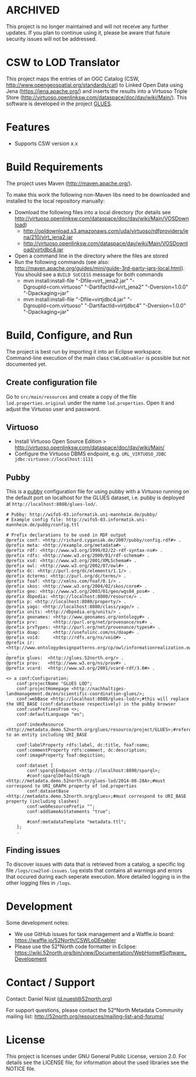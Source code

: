 # ARCHIVED

This project is no longer maintained and will not receive any further updates. If you plan to continue using it, please be aware that future security issues will not be addressed.

# CSW to LOD Translator

This project maps the entries of an OGC Catalog (CSW, http://www.opengeospatial.org/standards/cat) to Linked Open Data using Jena (https://jena.apache.org/) and inserts the results into a Virtuoso Triple Store (http://virtuoso.openlinksw.com/dataspace/doc/dav/wiki/Main/). This software is developed in the project [GLUES](https://wiki.52north.org/bin/view/Projects/GLUES).

# Features

* Supports CSW version x.x

# Build Requirements

The project uses Maven (http://maven.apache.org/).

To make this work the following non-Maven libs need to be downloaded and installed to the local repository manually:

* Download the following files into a local directory (for details see http://virtuoso.openlinksw.com/dataspace/doc/dav/wiki/Main/VOSDownload)
  * http://opldownload.s3.amazonaws.com/uda/virtuoso/rdfproviders/jena/210/virt_jena2.jar
  * http://virtuoso.openlinksw.com/dataspace/dav/wiki/Main/VOSDownload/virtjdbc4.jar
* Open a command line in the directory where the files are stored
* Run the following commands (see also: http://maven.apache.org/guides/mini/guide-3rd-party-jars-local.html). You should see a ``BUILD SUCCESS`` message for both commands
  * mvn install:install-file "-Dfile=virt_jena2.jar" "-DgroupId=com.virtuoso" "-DartifactId=virt_jena2" "-Dversion=1.0.0" "-Dpackaging=jar"
  * mvn install:install-file "-Dfile=virtjdbc4.jar" "-DgroupId=com.virtuoso" "-DartifactId=virtjdbc4" "-Dversion=1.0.0" "-Dpackaging=jar"

# Build, Configure, and Run

The project is best run by importing it into an Eclipse workspace. Command-line execution of the main class ``CSWLoDEnabler`` is  possible but not documented yet.

## Create configuration file

Go to ``src/main/resources`` and create a copy of the file ``lod.properties.original`` under the name ``lod.properties``. Open it and adjust the Virtuoso user and password.

## Virtuoso

* Install Virtuoso Open Source Edition > http://virtuoso.openlinksw.com/dataspace/doc/dav/wiki/Main/
* Configure the Virtuoso DBMS endpoint, e.g. ``URL_VIRTUOSO_JDBC jdbc:virtuoso://localhost:1111`` 

## Pubby

This is a [pubby](http://wifo5-03.informatik.uni-mannheim.de/pubby/) configuration file for using pubby with a Virtuoso running on the default port on localhost for the GLUES dataset, i.e. pubby is deployed at ``http://localhost:8080/glues-lod/``.

```
# Pubby: http://wifo5-03.informatik.uni-mannheim.de/pubby/
# Example config file: http://wifo5-03.informatik.uni-mannheim.de/pubby/config.ttl

# Prefix declarations to be used in RDF output
@prefix conf: <http://richard.cyganiak.de/2007/pubby/config.rdf#> .
@prefix meta: <http://example.org/metadata#> .
@prefix rdf: <http://www.w3.org/1999/02/22-rdf-syntax-ns#> .
@prefix rdfs: <http://www.w3.org/2000/01/rdf-schema#> .
@prefix xsd: <http://www.w3.org/2001/XMLSchema#> .
@prefix owl: <http://www.w3.org/2002/07/owl#> .
@prefix dc: <http://purl.org/dc/elements/1.1/> .
@prefix dcterms: <http://purl.org/dc/terms/> .
@prefix foaf: <http://xmlns.com/foaf/0.1/> .
@prefix skos: <http://www.w3.org/2004/02/skos/core#> .
@prefix geo: <http://www.w3.org/2003/01/geo/wgs84_pos#> .
@prefix dbpedia: <http://localhost:8080/resource/> .
@prefix p: <http://localhost:8080/property/> .
@prefix yago: <http://localhost:8080/class/yago/> .
@prefix units: <http://dbpedia.org/units/> .
@prefix geonames: <http://www.geonames.org/ontology#> .
@prefix prv:      <http://purl.org/net/provenance/ns#> .
@prefix prvTypes: <http://purl.org/net/provenance/types#> .
@prefix doap:     <http://usefulinc.com/ns/doap#> .
@prefix void:     <http://rdfs.org/ns/void#> .
@prefix ir:       <http://www.ontologydesignpatterns.org/cp/owl/informationrealization.owl#> .
@prefix glues:	<http://glues.52north.org/> .
@prefix prov:	<http://www.w3.org/ns/prov#> .
@prefix vcard:	<http://www.w3.org/2001/vcard-rdf/3.0#> .

<> a conf:Configuration;
    conf:projectName "GLUES LOD";
    conf:projectHomepage <http://nachhaltiges-landmanagement.de/en/scientific-coordination-glues/>;
	conf:webBase <http://localhost:8080/glues-lod/>;#this will replace the URI_BASE (conf:datasetbase respectively) in the pubby browser
    conf:usePrefixesFrom <>;
    conf:defaultLanguage "en";
    
	conf:indexResource <http://metadata.demo.52north.org/glues/resource/project/GLUES>;#reference to an entity including URI_BASE
	
	conf:labelProperty rdfs:label, dc:title, foaf:name;
	conf:commentProperty rdfs:comment, dc:description;
	conf:imageProperty foaf:depiction;
	
    conf:dataset [
		conf:sparqlEndpoint <http://localhost:8890/sparql>;
        #conf:sparqlDefaultGraph <http://metadata.demo.52north.or/glues-lod/2014-08-28A>;#must correspond to URI_GRAPH property of lod.properties
        conf:datasetBase <http://metadata.demo.52north.org/glues>;#must correspond to URI_BASE property (including slashes)
        conf:webResourcePrefix "";
		conf:addSameAsStatements "true";
		
		#conf:metadataTemplate "metadata.ttl";
    ];
    .
```

## Finding issues

To discover issues with data that is retrieved from a catalog, a specific log file ``/logs/csw2lod-issues.log`` exists that contains all warnings and errors that occured during each seperate execution. More detailed logging is in the other logging files in ``/logs``.

# Development

Some development notes:

* We use GitHub issues for task management and a Waffle.io board: https://waffle.io/52North/CSWLoDEnabler
* Please use the 52°North code formatter in Eclipse: https://wiki.52north.org/bin/view/Documentation/WebHome#Software_Development

# Contact / Support

Contact: Daniel Nüst (d.nuest@52north.org)

For support questions, please contact the 52°North Metadata Community mailing list: http://52north.org/resources/mailing-list-and-forums/

# License

This project is licenses under GNU General Public License, version 2.0. For details see the LICENSE file, for information about the used libraries see the NOTICE file.
